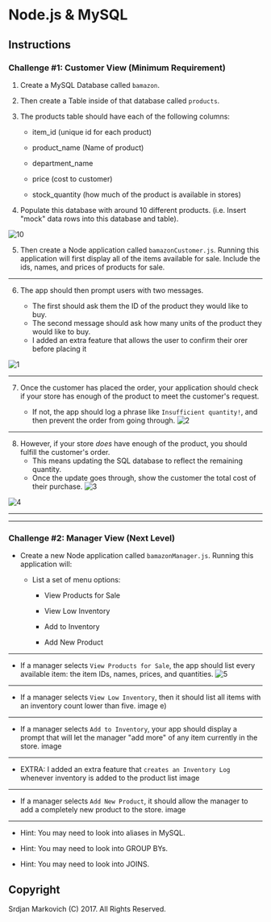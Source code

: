 # Node.js & MySQL

## Instructions

### Challenge #1: Customer View (Minimum Requirement)

1. Create a MySQL Database called `bamazon`.

2. Then create a Table inside of that database called `products`.

3. The products table should have each of the following columns:

   * item_id (unique id for each product)

   * product_name (Name of product)

   * department_name

   * price (cost to customer)

   * stock_quantity (how much of the product is available in stores)

4. Populate this database with around 10 different products. (i.e. Insert "mock" data rows into this database and table).

![10](https://github.com/srdjan01/my-bamazon/master/my-bamazon/images/database_products.png?raw=true)


5. Then create a Node application called `bamazonCustomer.js`. Running this application will first display all of the items available for sale. Include the ids, names, and prices of products for sale.

- - -

6. The app should then prompt users with two messages.

   * The first should ask them the ID of the product they would like to buy.
   * The second message should ask how many units of the product they would like to buy.
   * I added an extra feature that allows the user to confirm their orer before placing it

![1](https://github.com/srdjan01/my-bamazon/blob/master/my-bamazon/images/image1.png?raw=true)


- - -

7. Once the customer has placed the order, your application should check if your store has enough of the product to meet the customer's request.

   * If not, the app should log a phrase like `Insufficient quantity!`, and then prevent the order from going through.
![2](https://github.com/srdjan01/my-bamazon/blob/master/my-bamazon/images/image2.png?raw=true)


- - -

8. However, if your store _does_ have enough of the product, you should fulfill the customer's order.
   * This means updating the SQL database to reflect the remaining quantity.
   * Once the update goes through, show the customer the total cost of their purchase.
![3](https://github.com/srdjan01/my-bamazon/blob/master/my-bamazon/images/image3.png?raw=true)

![4](https://github.com/srdjan01/my-bamazon/blob/master/my-bamazon/images/image4.png?raw=true)


- - -





- - -

### Challenge #2: Manager View (Next Level)

* Create a new Node application called `bamazonManager.js`. Running this application will:

  * List a set of menu options:

    * View Products for Sale
    
    * View Low Inventory
    
    * Add to Inventory
    
    * Add New Product

- - -

  * If a manager selects `View Products for Sale`, the app should list every available item: the item IDs, names, prices, and quantities.
![5](https://github.com/srdjan01/my-bamazon/blob/master/my-bamazon/images/image5.png?raw=true)
  

- - -

  * If a manager selects `View Low Inventory`, then it should list all items with an inventory count lower than five.
image
 e)

- - -

  * If a manager selects `Add to Inventory`, your app should display a prompt that will let the manager "add more" of any item currently in the store.
image
  
- - -

  * EXTRA: I added an extra feature that `creates an Inventory Log` whenever inventory is added to the product list
image
 
- - -

  * If a manager selects `Add New Product`, it should allow the manager to add a completely new product to the store.
image
  

- - -



   * Hint: You may need to look into aliases in MySQL.

   * Hint: You may need to look into GROUP BYs.

   * Hint: You may need to look into JOINS.

   
## Copyright

Srdjan Markovich (C) 2017. All Rights Reserved.
